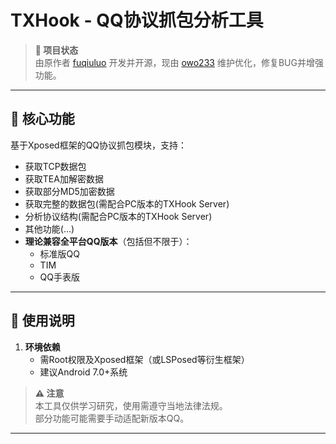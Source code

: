 # **TXHook - QQ协议抓包分析工具**
 
> **📌 项目状态**  
> 由原作者 [fuqiuluo](https://github.com/fuqiuluo)  开发并开源，现由 [owo233](https://github.com/callng)  维护优化，修复BUG并增强功能。
 
---
 
## **🔧 核心功能**  
基于Xposed框架的QQ协议抓包模块，支持：  
- 获取TCP数据包
- 获取TEA加解密数据
- 获取部分MD5加密数据
- 获取完整的数据包(需配合PC版本的TXHook Server)
- 分析协议结构(需配合PC版本的TXHook Server)
- 其他功能(...)
- **理论兼容全平台QQ版本**（包括但不限于）：  
  - 标准版QQ  
  - TIM
  - QQ手表版
 
---
 
## **🚀 使用说明**  
1. **环境依赖**  
   - 需Root权限及Xposed框架（或LSPosed等衍生框架）  
   - 建议Android 7.0+系统    

> **⚠️ 注意**  
> 本工具仅供学习研究，使用需遵守当地法律法规。  
> 部分功能可能需要手动适配新版本QQ。  
 
--- 
